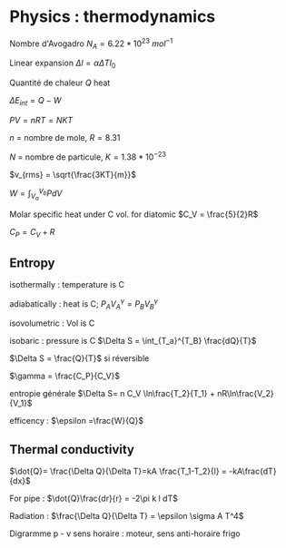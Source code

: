 # Physics : thermodynamics

Nombre d'Avogadro $N_A= 6.22*10^{23}\ mol^{-1}$

Linear expansion $\Delta l = \alpha \Delta T l_0$

Quantité de chaleur $Q$ heat

$\Delta E_{int} = Q-W$

$PV = nRT = NKT$

$n$ = nombre de mole, $R = 8.31$

$N$ = nombre de particule, $K = 1.38 *10^{-23}$

$v_{rms} = \sqrt{\frac{3KT}{m}}$


$W = \int_{V_a}^{V_b}P dV$



Molar specific heat under C vol. for diatomic $C_V = \frac{5}{2}R$

$C_P = C_V +R$

## Entropy

isothermally : temperature is C

adiabatically : heat is C; $P_A V_A^{\gamma} = P_B V_B^{\gamma}$

isovolumetric : Vol is C

isobaric : pressure is C $\Delta S = \int_{T_a}^{T_B} \frac{dQ}{T}$

$\Delta S = \frac{Q}{T}$ si réversible

$\gamma = \frac{C_P}{C_V}$

entropie générale $\Delta S= n C_V \ln\frac{T_2}{T_1} + nR\ln\frac{V_2}{V_1}$

efficency : $\epsilon =\frac{W}{Q}$

## Thermal conductivity

$\dot{Q}= \frac{\Delta Q}{\Delta T}=kA \frac{T_1-T_2}{l} = -kA\frac{dT}{dx}$

For pipe : $\dot{Q}\frac{dr}{r} = -2\pi k l dT$

Radiation : $\frac{\Delta Q}{\Delta T} = \epsilon \sigma A T^4$


Digrarmme p - v sens horaire : moteur, sens anti-horaire frigo
